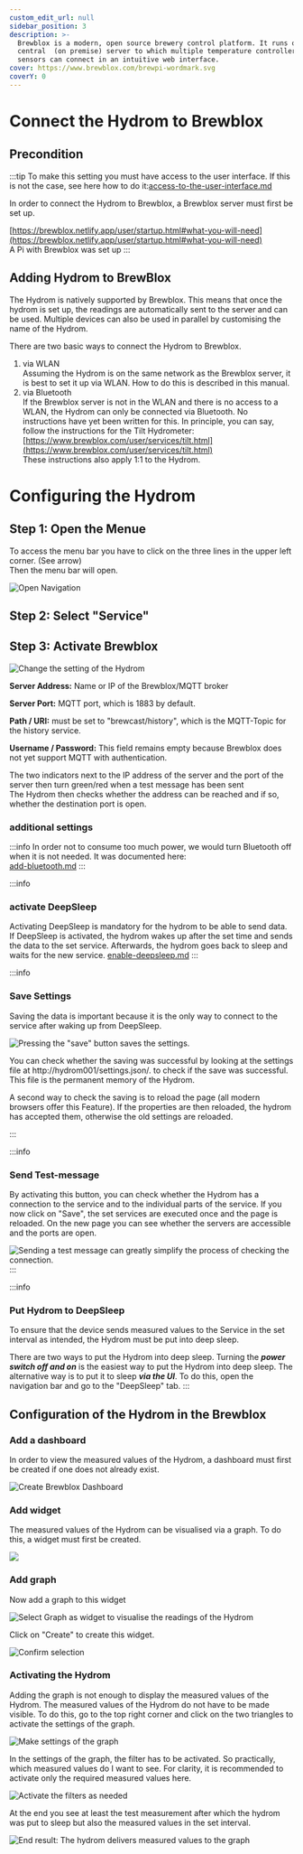 ```yaml
---
custom_edit_url: null
sidebar_position: 3
description: >-
  Brewblox is a modern, open source brewery control platform. It runs on a
  central  (on premise) server to which multiple temperature controllers and
  sensors can connect in an intuitive web interface.
cover: https://www.brewblox.com/brewpi-wordmark.svg
coverY: 0
---
```


# Connect the Hydrom to Brewblox



## Precondition

:::tip
To make this setting you must have access to the user interface. If this is not the case, see here how to do it:[access-to-the-user-interface.md](../docs/Getting%20Started/establish-first-connection-to-the-hydrom/access-to-the-user-interface.mdx "mention")

In order to connect the Hydrom to Brewblox, a Brewblox server must first be set up.

[https://brewblox.netlify.app/user/startup.html#what-you-will-need](https://brewblox.netlify.app/user/startup.html#what-you-will-need)  
A Pi with Brewblox was set up
:::

## Adding Hydrom to BrewBlox

The Hydrom is natively supported by Brewblox. This means that once the hydrom is set up, the readings are automatically sent to the server and can be used. Multiple devices can also be used in parallel by customising the name of the Hydrom.

There are two basic ways to connect the Hydrom to Brewblox.

1. via WLAN  
   Assuming the Hydrom is on the same network as the Brewblox server, it is best to set it up via WLAN. How to do this is described in this manual.
2. via Bluetooth  
   If the Brewblox server is not in the WLAN and there is no access to a WLAN, the Hydrom can only be connected via Bluetooth. No instructions have yet been written for this. In principle, you can say, follow the instructions for the Tilt Hydrometer: [https://www.brewblox.com/user/services/tilt.html](https://www.brewblox.com/user/services/tilt.html)  
   These instructions also apply 1:1 to the Hydrom.

# Configuring the Hydrom

## Step 1: Open the Menue

To access the menu bar you have to click on the three lines in the upper left corner. (See arrow)  
Then the menu bar will open.

![Open Navigation](../../docs/Pics/English_Pic5.png)

## Step 2: Select "Service" 

## Step 3: Activate Brewblox

![Change the setting of the Hydrom](../../docs/Pics/English_Pic19.png)

**Server Address:** Name or IP of the Brewblox/MQTT broker

**Server Port:** MQTT port, which is 1883 by default.

**Path / URI:** must be set to "brewcast/history", which is the MQTT-Topic for the history service.

**Username / Password:** This field remains empty because Brewblox does not yet support MQTT with authentication.

The two indicators next to the IP address of the server and the port of the server then turn green/red when a test message has been sent  
The Hydrom then checks whether the address can be reached and if so, whether the destination port is open.

### additional settings

:::info
In order not to consume too much power, we would turn Bluetooth off when it is not needed. It was documented here:  
[add-bluetooth.md](../add-bluetooth.md)
:::



:::info
### activate DeepSleep

Activating DeepSleep is mandatory for the hydrom to be able to send data. If DeepSleep is activated, the hydrom wakes up after the set time and sends the data to the set service. Afterwards, the hydrom goes back to sleep and waits for the new service.
[enable-deepsleep.md](../other-settings/enable-deepsleep.md)
:::

:::info
### Save Settings

Saving the data is important because it is the only way to connect to the service after waking up from DeepSleep.

![Pressing the "save" button saves the settings.](../../docs/Pics/English_Pic6.png)

You can check whether the saving was successful by looking at the settings file at http://hydrom001/settings.json/. to check if the save was successful. This file is the permanent memory of the Hydrom.

A second way to check the saving is to reload the page (all modern browsers offer this Feature). If the properties are then reloaded, the hydrom has accepted them, otherwise the old settings are reloaded.

:::


:::info
### Send Test-message

By activating this button, you can check whether the Hydrom has a connection to the service and to the individual parts of the service. If you now click on "Save", the set services are executed once and the page is reloaded. On the new page you can see whether the servers are accessible and the ports are open.

![Sending a test message can greatly simplify the process of checking the connection.](../../docs/Pics/English_Pic7.png)
:::

:::info
### Put Hydrom to DeepSleep

To ensure that the device sends measured values to the Service in the set interval as intended, the Hydrom must be put into deep sleep.

There are two ways to put the Hydrom into deep sleep.
Turning the ***power switch off and on***  is the easiest way to put the Hydrom into deep sleep.
The alternative way is to put it to sleep ***via the UI***.
To do this, open the navigation bar and go to the "DeepSleep" tab.
:::




## Configuration of the Hydrom in the Brewblox

### Add a dashboard

In order to view the measured values of the Hydrom, a dashboard must first be created if one does not already exist.

![Create Brewblox Dashboard](../../docs/Pics/English_Pic20.png)

### Add widget

The measured values of the Hydrom can be visualised via a graph. To do this, a widget must first be created.

![](../../docs/Pics/English_Pic21.png)

### Add graph

Now add a graph to this widget

![Select Graph as widget to visualise the readings of the Hydrom](../../docs/Pics/English_Pic22.png)

Click on "Create" to create this widget.

![Confirm selection](../../docs/Pics/English_Pic23.png)

### Activating the Hydrom

Adding the graph is not enough to display the measured values of the Hydrom. The measured values of the Hydrom do not have to be made visible. To do this, go to the top right corner and click on the two triangles to activate the settings of the graph.

![Make settings of the graph](../../docs/Pics/English_Pic24.png)

In the settings of the graph, the filter has to be activated. So practically, which measured values do I want to see. For clarity, it is recommended to activate only the required measured values here.

![Activate the filters as needed](../../docs/Pics/English_Pic25.png)

At the end you see at least the test measurement after which the hydrom was put to sleep but also the measured values in the set interval.

![End result: The hydrom delivers measured values to the graph](../../docs/Pics/English_Pic26.png)
